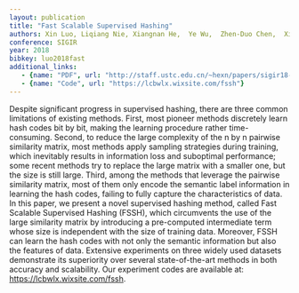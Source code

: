 ```yaml
---
layout: publication
title: "Fast Scalable Supervised Hashing"
authors: Xin Luo, Liqiang Nie, Xiangnan He,  Ye Wu,  Zhen-Duo Chen,  Xin-Shun Xu
conference: SIGIR
year: 2018
bibkey: luo2018fast
additional_links:
   - {name: "PDF", url: "http://staff.ustc.edu.cn/~hexn/papers/sigir18-hashing.pdf"}
   - {name: "Code", url: "https://lcbwlx.wixsite.com/fssh"}
---
```

Despite significant progress in supervised hashing, there are three
common limitations of existing methods. First, most pioneer methods discretely learn hash codes bit by bit, making the learning
procedure rather time-consuming. Second, to reduce the large complexity of the n by n pairwise similarity matrix, most methods apply
sampling strategies during training, which inevitably results in information loss and suboptimal performance; some recent methods
try to replace the large matrix with a smaller one, but the size is
still large. Third, among the methods that leverage the pairwise
similarity matrix, most of them only encode the semantic label
information in learning the hash codes, failing to fully capture
the characteristics of data. In this paper, we present a novel supervised hashing method, called Fast Scalable Supervised Hashing
(FSSH), which circumvents the use of the large similarity matrix by
introducing a pre-computed intermediate term whose size is independent with the size of training data. Moreover, FSSH can learn
the hash codes with not only the semantic information but also
the features of data. Extensive experiments on three widely used
datasets demonstrate its superiority over several state-of-the-art
methods in both accuracy and scalability. Our experiment codes
are available at: https://lcbwlx.wixsite.com/fssh.

